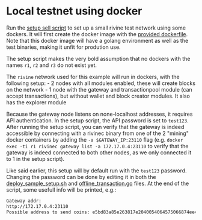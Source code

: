 # Local testnet using docker

Run the [setup sell script](deploy_sample_setup.sh) to set up a small rivine test network using some dockers. It will first create the docker image
with the [provided dockerfile](Dockerfile_testnet). Note that this docker image will have a golang environment as well as the test binaries, making it unfit for prodution use. 

The setup script makes the very bold assumption that no dockers with the names `r1`, `r2` and `r3` do not exist yet.

The `rivine` network used for this example will run in dockers, with the following setup:
    - 2 nodes with all modules enabled, these will create blocks on the network
    - 1 node with the gateway and transactionpool module (can accept transactions), but without wallet and block creator modules. It also has the explorer module

Because the gateway node listens on none-localhost addresses, it requires API authentication. In the setup script, the API password is set to `test123`.
After running the setup script, you can verify that the gateway is indeed accessible by connecting with a rivinec binary from one of the 2 "mining" docker containers by adding the `-a $GATEWAY_IP:23110` flag (e.g. `docker exec -ti r1 rivinec gateway list -a 172.17.0.4:23110` to verify that the gateway is indeed connected to both other nodes, as we only connected it to 1 in the setup script). 

Like said earlier, this setup will by default run with the `test123` password. Changing the password can be done by editing it in both the [deploy_sample_setup.sh]() and [offline_transaction.go]() files. 
At the end of the script, some usefull info will be printed, e.g.: 

```bash
Gateway addr:
http://172.17.0.4:23110
Possible address to send coins: e5bd83a85e263817e2040054064575066874ee45a7697facca7a2721d4792af374ea35f549a1
```
